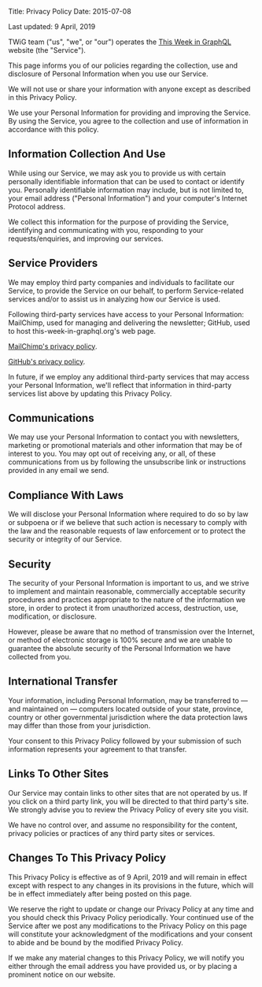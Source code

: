 Title: Privacy Policy
Date: 2015-07-08

Last updated: 9 April, 2019

TWiG team ("us", "we", or "our") operates the <a href="http://this-week-in-graphql.org/">This Week in GraphQL</a> website (the "Service").

This page informs you of our policies regarding the collection, use and disclosure of Personal Information when you use our Service.

We will not use or share your information with anyone except as described in this Privacy Policy.

We use your Personal Information for providing and improving the Service. By using the Service, you agree to the collection and use of information in accordance with this policy.

## Information Collection And Use

While using our Service, we may ask you to provide us with certain personally identifiable information that can be used to contact or identify you. Personally identifiable information may include, but is not limited to, your email address ("Personal Information") and your computer's Internet Protocol address.

We collect this information for the purpose of providing the Service, identifying and communicating with you, responding to your requests/enquiries, and improving our services.

## Service Providers

We may employ third party companies and individuals to facilitate our Service, to provide the Service on our behalf, to perform Service-related services and/or to assist us in analyzing how our Service is used.

Following third-party services have access to your Personal Information: MailChimp, used for managing and delivering the newsletter; GitHub, used to host this-week-in-graphql.org's web page.

[MailChimp's privacy policy](https://mailchimp.com/legal/privacy/#3._Privacy_for_Contacts).

[GitHub's privacy policy](https://help.github.com/en/articles/github-privacy-statement).

In future, if we employ any additional third-party services that may access your Personal Information, we'll reflect that information in third-party services list above by updating this Privacy Policy.

## Communications

We may use your Personal Information to contact you with newsletters, marketing or promotional materials and other information that may be of interest to you. You may opt out of receiving any, or all, of these communications from us by following the unsubscribe link or instructions provided in any email we send.

## Compliance With Laws

We will disclose your Personal Information where required to do so by law or subpoena or if we believe that such action is necessary to comply with the law and the reasonable requests of law enforcement or to protect the security or integrity of our Service.

## Security

The security of your Personal Information is important to us, and we strive to implement and maintain reasonable, commercially acceptable security procedures and practices appropriate to the nature of the information we store, in order to protect it from unauthorized access, destruction, use, modification, or disclosure.

However, please be aware that no method of transmission over the Internet, or method of electronic storage is 100% secure and we are unable to guarantee the absolute security of the Personal Information we have collected from you.

## International Transfer

Your information, including Personal Information, may be transferred to — and maintained on — computers located outside of your state, province, country or other governmental jurisdiction where the data protection laws may differ than those from your jurisdiction.

Your consent to this Privacy Policy followed by your submission of such information represents your agreement to that transfer.

## Links To Other Sites

Our Service may contain links to other sites that are not operated by us. If you click on a third party link, you will be directed to that third party's site. We strongly advise you to review the Privacy Policy of every site you visit.

We have no control over, and assume no responsibility for the content, privacy policies or practices of any third party sites or services.

## Changes To This Privacy Policy

This Privacy Policy is effective as of 9 April, 2019 and will remain in effect except with respect to any changes in its provisions in the future, which will be in effect immediately after being posted on this page.

We reserve the right to update or change our Privacy Policy at any time and you should check this Privacy Policy periodically. Your continued use of the Service after we post any modifications to the Privacy Policy on this page will constitute your acknowledgment of the modifications and your consent to abide and be bound by the modified Privacy Policy.

If we make any material changes to this Privacy Policy, we will notify you either through the email address you have provided us, or by placing a prominent notice on our website.
